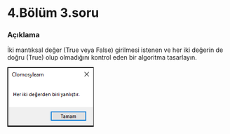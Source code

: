 # 4.Bölüm 3.soru

### Açıklama

İki mantıksal değer (True veya False) girilmesi istenen ve her iki değerin de doğru (True) olup olmadığını kontrol eden bir algoritma tasarlayın.

![Bolum 4-Soru 3](Bolum4_3.png)